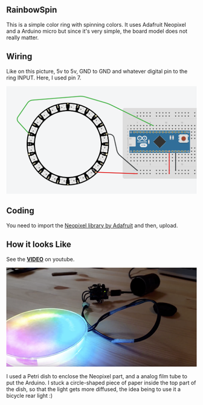 ## RainbowSpin
This is a simple color ring with spinning colors. It uses Adafruit Neopixel and a Arduino micro but since it's very simple, the board model does not really matter.

## Wiring
Like on this picture, 5v to 5v, GND to GND and whatever digital pin to the ring INPUT. Here, I used pin 7.

![](snap.png)

## Coding
You need to import the [Neopixel library by Adafruit](https://github.com/adafruit/Adafruit_NeoPixel) and then, upload.

## How it looks Like
See the **[VIDEO](https://www.youtube.com/watch?v=_ERqZk8B3Uk#action=share)** on youtube.

![](snap2.png)

I used a Petri dish to enclose the Neopixel part, and a analog film tube to put the Arduino. I stuck a circle-shaped piece of paper inside the top part of the dish, so that the light gets more diffused, the idea being to use it a bicycle rear light :)
